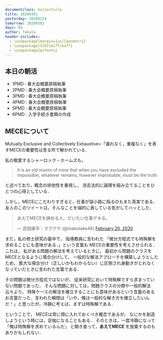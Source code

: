 ```yaml
---
documentclass: bxjsarticle
title: 20200301
yesterday: 20200229
tomorrow: 20200302
days: 65
author: Takala
header-includes:
  - \usepackage[margin=1in]{geometry}
  - \usepackage[ISO]{diffcoeff}
  - \usepackage{pxfonts}
---
```


## 本日の朝活

 * 1PMD : 春大会概要原稿執筆 
 * 2PMD : 春大会概要原稿執筆
 * 3PMD : 春大会概要原稿執筆
 * 4PMD : 春大会概要原稿執筆
 * 5PMD : 春大会概要原稿執筆
 * 6PMD : 入学手続き書類の作成

## MECEについて

Mutually Exclusive and Collectively Exhaustive=「漏れなく，重複なく」を表すMECEの重要性は至る所で解かれている．


私の敬愛するシャーロック・ホームズも，

>It is an old maxim of mine that when you have excluded the impossible, whatever remains, however improbable, must be the truth.

と述べており，概念の排他性を重視し，
消去法的に論理を組み立てることをひとつの心得としている．


しかし，MECEにこだわりすぎると，仕事が袋小路に陥るのもまた真実である．
友人のこのツイートは，そんなことを端的に表している気がしてハッとした．


<blockquote class="twitter-tweet"><p lang="ja" dir="ltr">あえてMECEを諦める人、だいたい仕事デキる。</p>&mdash; 武田康平｜マクアケ (@makutake46) <a href="https://twitter.com/makutake46/status/1230318396455047168?ref_src=twsrc%5Etfw">February 20, 2020</a></blockquote> <script async src="https://platform.twitter.com/widgets.js" charset="utf-8"></script>


また，私の修士研究の最中で，
指導教員に言われた
「微分方程式でも特殊解を求めることにも意味がある．」という言葉も
MECEの重要性を考えさせられる．
これは，
私がある問題の解法を考えているときに，
最初から問題のクラスをMECEとなるように場合分けして，
一般的な解法アプローチを構築しようとしたため，
膨大な場合分け（正しいかもわからない）に圧倒され身動きがとれなく
なっていたときに言われた言葉である．


その問題は微分方程式ではないが，
従来研究において特殊解ですら求まっていない問題であった．
そんな問題に対しては，問題クラスの分類や一般的解法云々より，
特殊ケースの解法を確立することにも意味があるという含蓄のあるお言葉だった．言われた瞬間は「いや，俺は一般的な解き方を確立したいんだ！」と思ったが，冷静に考えば，まずは特殊解である．


ということで，
MECEは常に頭に入れておくべき概念であるが，
なにかを創造しようという時には，足枷になることもある．
そのときは，一度冷静になって「俺は特殊解を求めているんだ」
と開き直って，**あえてMECE** を放棄するのもありかもしれない．

